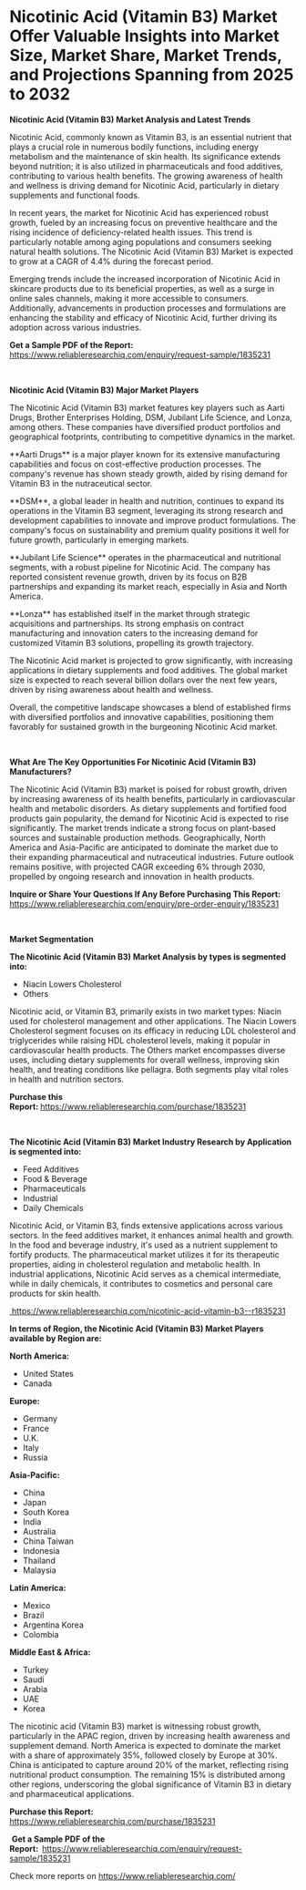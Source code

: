 <p><h1>Nicotinic Acid (Vitamin B3) Market Offer Valuable Insights into Market Size, Market Share, Market Trends, and Projections Spanning from 2025 to 2032</h1></p><p><strong>Nicotinic Acid (Vitamin B3) Market Analysis and Latest Trends</strong></p>
<p><p>Nicotinic Acid, commonly known as Vitamin B3, is an essential nutrient that plays a crucial role in numerous bodily functions, including energy metabolism and the maintenance of skin health. Its significance extends beyond nutrition; it is also utilized in pharmaceuticals and food additives, contributing to various health benefits. The growing awareness of health and wellness is driving demand for Nicotinic Acid, particularly in dietary supplements and functional foods.</p><p>In recent years, the market for Nicotinic Acid has experienced robust growth, fueled by an increasing focus on preventive healthcare and the rising incidence of deficiency-related health issues. This trend is particularly notable among aging populations and consumers seeking natural health solutions. The Nicotinic Acid (Vitamin B3) Market is expected to grow at a CAGR of 4.4% during the forecast period. </p><p>Emerging trends include the increased incorporation of Nicotinic Acid in skincare products due to its beneficial properties, as well as a surge in online sales channels, making it more accessible to consumers. Additionally, advancements in production processes and formulations are enhancing the stability and efficacy of Nicotinic Acid, further driving its adoption across various industries.</p></p>
<p><strong>Get a Sample PDF of the Report:&nbsp;</strong> <a href="https://www.reliableresearchiq.com/enquiry/request-sample/1835231?utm_campaign=3048&utm_medium=2&utm_source=Github&utm_content=ia&utm_term=26032025&utm_id=nicotinic-acid-vitamin-b3">https://www.reliableresearchiq.com/enquiry/request-sample/1835231</a></p>
<p>&nbsp;</p>
<p><strong>Nicotinic Acid (Vitamin B3) Major Market Players</strong></p>
<p><p>The Nicotinic Acid (Vitamin B3) market features key players such as Aarti Drugs, Brother Enterprises Holding, DSM, Jubilant Life Science, and Lonza, among others. These companies have diversified product portfolios and geographical footprints, contributing to competitive dynamics in the market.</p><p>**Aarti Drugs** is a major player known for its extensive manufacturing capabilities and focus on cost-effective production processes. The company's revenue has shown steady growth, aided by rising demand for Vitamin B3 in the nutraceutical sector.</p><p>**DSM**, a global leader in health and nutrition, continues to expand its operations in the Vitamin B3 segment, leveraging its strong research and development capabilities to innovate and improve product formulations. The company's focus on sustainability and premium quality positions it well for future growth, particularly in emerging markets.</p><p>**Jubilant Life Science** operates in the pharmaceutical and nutritional segments, with a robust pipeline for Nicotinic Acid. The company has reported consistent revenue growth, driven by its focus on B2B partnerships and expanding its market reach, especially in Asia and North America.</p><p>**Lonza** has established itself in the market through strategic acquisitions and partnerships. Its strong emphasis on contract manufacturing and innovation caters to the increasing demand for customized Vitamin B3 solutions, propelling its growth trajectory.</p><p>The Nicotinic Acid market is projected to grow significantly, with increasing applications in dietary supplements and food additives. The global market size is expected to reach several billion dollars over the next few years, driven by rising awareness about health and wellness.</p><p>Overall, the competitive landscape showcases a blend of established firms with diversified portfolios and innovative capabilities, positioning them favorably for sustained growth in the burgeoning Nicotinic Acid market.</p></p>
<p>&nbsp;</p>
<p><strong>What Are The Key Opportunities For Nicotinic Acid (Vitamin B3) Manufacturers?</strong></p>
<p><p>The Nicotinic Acid (Vitamin B3) market is poised for robust growth, driven by increasing awareness of its health benefits, particularly in cardiovascular health and metabolic disorders. As dietary supplements and fortified food products gain popularity, the demand for Nicotinic Acid is expected to rise significantly. The market trends indicate a strong focus on plant-based sources and sustainable production methods. Geographically, North America and Asia-Pacific are anticipated to dominate the market due to their expanding pharmaceutical and nutraceutical industries. Future outlook remains positive, with projected CAGR exceeding 6% through 2030, propelled by ongoing research and innovation in health products.</p></p>
<p><strong>Inquire or Share Your Questions If Any Before Purchasing This Report:</strong> <a href="https://www.reliableresearchiq.com/enquiry/pre-order-enquiry/1835231?utm_campaign=3048&utm_medium=2&utm_source=Github&utm_content=ia&utm_term=26032025&utm_id=nicotinic-acid-vitamin-b3">https://www.reliableresearchiq.com/enquiry/pre-order-enquiry/1835231</a></p>
<p>&nbsp;</p>
<p><strong>Market Segmentation</strong></p>
<p><strong>The Nicotinic Acid (Vitamin B3) Market Analysis by types is segmented into:</strong></p>
<p><ul><li>Niacin Lowers Cholesterol</li><li>Others</li></ul></p>
<p><p>Nicotinic acid, or Vitamin B3, primarily exists in two market types: Niacin used for cholesterol management and other applications. The Niacin Lowers Cholesterol segment focuses on its efficacy in reducing LDL cholesterol and triglycerides while raising HDL cholesterol levels, making it popular in cardiovascular health products. The Others market encompasses diverse uses, including dietary supplements for overall wellness, improving skin health, and treating conditions like pellagra. Both segments play vital roles in health and nutrition sectors.</p></p>
<p><strong>Purchase this Report:&nbsp;</strong><a href="https://www.reliableresearchiq.com/purchase/1835231?utm_campaign=3048&utm_medium=2&utm_source=Github&utm_content=ia&utm_term=26032025&utm_id=nicotinic-acid-vitamin-b3">https://www.reliableresearchiq.com/purchase/1835231</a></p>
<p>&nbsp;</p>
<p><strong>The Nicotinic Acid (Vitamin B3) Market Industry Research by Application is segmented into:</strong></p>
<p><ul><li>Feed Additives</li><li>Food & Beverage</li><li>Pharmaceuticals</li><li>Industrial</li><li>Daily Chemicals</li></ul></p>
<p><p>Nicotinic Acid, or Vitamin B3, finds extensive applications across various sectors. In the feed additives market, it enhances animal health and growth. In the food and beverage industry, it's used as a nutrient supplement to fortify products. The pharmaceutical market utilizes it for its therapeutic properties, aiding in cholesterol regulation and metabolic health. In industrial applications, Nicotinic Acid serves as a chemical intermediate, while in daily chemicals, it contributes to cosmetics and personal care products for skin health.</p></p>
<p><a href="https://www.reliableresearchiq.com/nicotinic-acid-vitamin-b3--r1835231?utm_campaign=3048&utm_medium=2&utm_source=Github&utm_content=ia&utm_term=26032025&utm_id=nicotinic-acid-vitamin-b3">&nbsp;https://www.reliableresearchiq.com/nicotinic-acid-vitamin-b3--r1835231</a></p>
<p><strong>In terms of Region, the Nicotinic Acid (Vitamin B3) Market Players available by Region are:</strong></p>
<p>
    <p> <strong> North America: </strong>
        <ul>
            <li>United States</li>
            <li>Canada</li>
        </ul>
        </p> 
    <p> <strong> Europe: </strong>
        <ul>
            <li>Germany</li>
            <li>France</li>
            <li>U.K.</li>
            <li>Italy</li>
            <li>Russia</li>
        </ul>
        </p> 
    <p> <strong> Asia-Pacific: </strong>
        <ul>
            <li>China</li>
            <li>Japan</li>
            <li>South Korea</li>
            <li>India</li>
            <li>Australia</li>
            <li>China Taiwan</li>
            <li>Indonesia</li>
            <li>Thailand</li>
            <li>Malaysia</li>
        </ul>
        </p> 
    <p> <strong> Latin America: </strong>
        <ul>
            <li>Mexico</li>
            <li>Brazil</li>
            <li>Argentina Korea</li>
            <li>Colombia</li>
        </ul>
        </p> 
    <p> <strong> Middle East & Africa: </strong>
        <ul>
            <li>Turkey</li>
            <li>Saudi</li>
            <li>Arabia</li>
            <li>UAE</li>
            <li>Korea</li>
        </ul>
    </p>
    </p>
<p><p>The nicotinic acid (Vitamin B3) market is witnessing robust growth, particularly in the APAC region, driven by increasing health awareness and supplement demand. North America is expected to dominate the market with a share of approximately 35%, followed closely by Europe at 30%. China is anticipated to capture around 20% of the market, reflecting rising nutritional product consumption. The remaining 15% is distributed among other regions, underscoring the global significance of Vitamin B3 in dietary and pharmaceutical applications.</p></p>
<p><strong>Purchase this Report: </strong><a href="https://www.reliableresearchiq.com/purchase/1835231?utm_campaign=3048&utm_medium=2&utm_source=Github&utm_content=ia&utm_term=26032025&utm_id=nicotinic-acid-vitamin-b3">https://www.reliableresearchiq.com/purchase/1835231</a></p>
<p>&nbsp;<strong>Get a Sample PDF of the Report:&nbsp;&nbsp;</strong><a href="https://www.reliableresearchiq.com/enquiry/request-sample/1835231?utm_campaign=3048&utm_medium=2&utm_source=Github&utm_content=ia&utm_term=26032025&utm_id=nicotinic-acid-vitamin-b3">https://www.reliableresearchiq.com/enquiry/request-sample/1835231</a></p>
<p><strong></strong></p>
<p>Check more reports on <a href="https://www.reliableresearchiq.com/?utm_campaign=3048&utm_medium=2&utm_source=Github&utm_content=ia&utm_term=26032025&utm_id=nicotinic-acid-vitamin-b3">https://www.reliableresearchiq.com/</a></p>